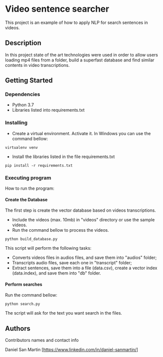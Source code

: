 # Video sentence searcher

This project is an example of how to apply NLP for search sentences in videos.

## Description

In this project state of the art technologies were used in order to allow users loading mp4 files from a folder, build a superfast database and find similar contents in video transcriptions.

## Getting Started

### Dependencies

* Python 3.7
* Libraries listed into requirements.txt

### Installing

* Create a virtual environment. Activate it. In Windows you can use the command bellow:
```
virtualenv venv
```

* Install the libraries listed in the file requirements.txt

```
pip install -r requirements.txt
```

### Executing program

How to run the program:

#### Create the Database 

The first step is create the vector database based on videos transcriptions.

* Include the videos (max. 10mb) in "videos" directory or use the sample videos.
* Run the command bellow to process the videos.
```
python build_database.py
```
This script will perform the following tasks:

* Converts videos files in audios files, and save them into "audios" folder;
* Transcripts audio files, save each one in "transcript" folder;
* Extract sentences, save them into a file (data.csv), create a vector index (data.index), and save them into "db" folder.

#### Perform searches

Run the command bellow:

```
python search.py
```

The script will ask for the text you want search in the files.

## Authors

Contributors names and contact info

Daniel San Martin [https://www.linkedin.com/in/daniel-sanmartin/]

